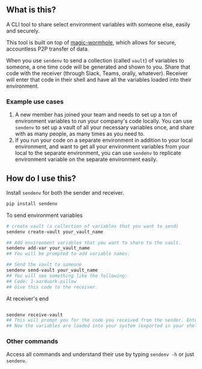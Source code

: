 ## What is this?

A CLI tool to share select environment variables with someone else, easily and securely. 

This tool is built on top of [magic-wormhole](https://github.com/magic-wormhole/magic-wormhole), which allows for secure, accountless P2P transfer of data. 

When you use `sendenv` to send a collection (called `vault`) of variables to someone, a one time code will be generated and shown to you. Share that code with the receiver (through Slack, Teams, orally, whatever). Receiver will enter that code in their shell and have all the variables loaded into their environment. 

### Example use cases

1. A new member has joined your team and needs to set up a ton of environment variables to run your company's code locally. You can use `sendenv` to set up a vault of all your necessary variables once, and share with as many people, as many times as you need to.
2. If you run your code on a separate environment in addition to your local environment, and want to get all your environment variables from your local to the separate environment, you can use `sendenv` to replicate environment variable on the separate environment easily. 

## How do I use this?

Install `sendenv` for both the sender and receiver. 

```bash
pip install sendenv
```

To send environment variables

```bash
# create vault (a collection of variables that you want to send)
sendenv create-vault your_vault_name

## Add environment variables that you want to share to the vault. 
sendenv add-var your_vault_name
## You will be prompted to add variable names.

## Send the vault to someone
sendenv send-vault your_vault_name
## You will see something like the following:
## Code: 1-aardvark-pillow
## Give this code to the receiver.
```

At receiver's end

```bash

sendenv receive-vault
## This will prompt you for the code you received from the sender. Enter it here. 
## Now the variables are loaded into your system (exported in your shell RC file).
```

### Other commands

Access all commands and understand their use by typing `sendenv -h` or just `sendenv`. 